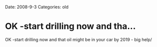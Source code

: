 Date: 2008-9-3
Categories: old

# OK -start drilling now and tha...

OK -start drilling now and that oil might be in your car by 2019 - big help/
